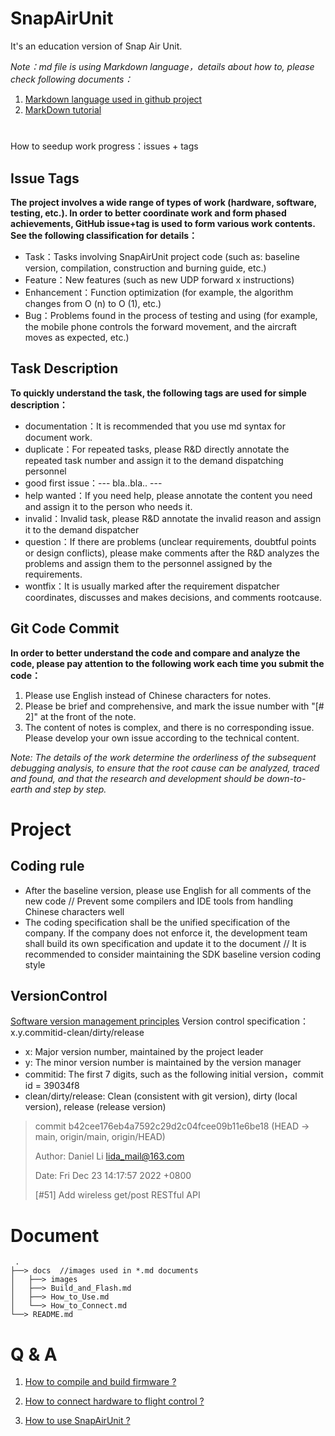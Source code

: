 # SnapAirUnit

It's an education version of Snap Air Unit.

*Note：md file is using Markdown language，details about how to, please check following documents：*
1. [Markdown language used in github project](https://blog.csdn.net/lida2003/article/details/127828153)
2. [MarkDown tutorial](https://www.runoob.com/markdown/md-tutorial.html)

# 

How to seedup work progress：issues + tags

## Issue Tags

**The project involves a wide range of types of work (hardware, software, testing, etc.). In order to better coordinate work and form phased achievements, GitHub issue+tag is used to form various work contents. See the following classification for details：**

* Task：Tasks involving SnapAirUnit project code (such as: baseline version, compilation, construction and burning guide, etc.)
* Feature：New features (such as new UDP forward x instructions)
* Enhancement：Function optimization (for example, the algorithm changes from O (n) to O (1), etc.)
* Bug：Problems found in the process of testing and using (for example, the mobile phone controls the forward movement, and the aircraft moves as expected, etc.)

## Task Description

**To quickly understand the task, the following tags are used for simple description：**

* documentation：It is recommended that you use md syntax for document work.
* duplicate：For repeated tasks, please R&D directly annotate the repeated task number and assign it to the demand dispatching personnel
* good first issue：--- bla..bla.. ---
* help wanted：If you need help, please annotate the content you need and assign it to the person who needs it.
* invalid：Invalid task, please R&D annotate the invalid reason and assign it to the demand dispatcher
* question：If there are problems (unclear requirements, doubtful points or design conflicts), please make comments after the R&D analyzes the problems and assign them to the personnel assigned by the requirements.
* wontfix：It is usually marked after the requirement dispatcher coordinates, discusses and makes decisions, and comments rootcause.

## Git Code Commit

**In order to better understand the code and compare and analyze the code, please pay attention to the following work each time you submit the code：**

1. Please use English instead of Chinese characters for notes.
2. Please be brief and comprehensive, and mark the issue number with "[# 2]" at the front of the note.
3. The content of notes is complex, and there is no corresponding issue. Please develop your own issue according to the technical content.

*Note: The details of the work determine the orderliness of the subsequent debugging analysis, to ensure that the root cause can be analyzed, traced and found, and that the research and development should be down-to-earth and step by step.*

# Project

## Coding rule
* After the baseline version, please use English for all comments of the new code // Prevent some compilers and IDE tools from handling Chinese characters well
* The coding specification shall be the unified specification of the company. If the company does not enforce it, the development team shall build its own specification and update it to the document // It is recommended to consider maintaining the SDK baseline version coding style

## VersionControl
[Software version management principles](https://blog.csdn.net/lida2003/article/details/36617839)
Version control specification：x.y.commitid-clean/dirty/release
* x: Major version number, maintained by the project leader
* y: The minor version number is maintained by the version manager
* commitid: The first 7 digits, such as the following initial version，commit id = 39034f8
* clean/dirty/release: Clean (consistent with git version), dirty (local version), release (release version)


> commit b42cee176eb4a7592c29d2c04fcee09b11e6be18 (HEAD -> main, origin/main, origin/HEAD)
>
> Author: Daniel Li <lida_mail@163.com>
>
> Date:   Fri Dec 23 14:17:57 2022 +0800
>   
>  
>    [#51] Add wireless get/post RESTful API


# Document

     .
    ├──> docs  //images used in *.md documents
    │   ├──> images
    │   ├──> Build_and_Flash.md
    │   ├──> How_to_Use.md
    │   └──> How_to_Connect.md
    └──> README.md

# Q & A

1. [How to compile and build firmware ?](./docs/Build_and_Flash.md)

2. [How to connect hardware to flight control ?](./docs/How_to_Connect.md)

3. [How to use SnapAirUnit ?](./docs/How_to_Use.md)


